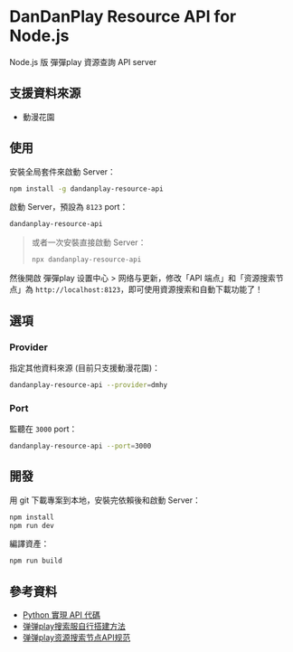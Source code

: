 # DanDanPlay Resource API for Node.js

Node.js 版 彈彈play 資源查詢 API server

## 支援資料來源

* 動漫花園

## 使用

安裝全局套件來啟動 Server：

```bash
npm install -g dandanplay-resource-api
```

啟動 Server，預設為 `8123` port：

```bash
dandanplay-resource-api
```

> 或者一次安裝直接啟動 Server：
>
> ```bash
> npx dandanplay-resource-api
> ```

然後開啟 彈彈play 设置中心 > 网络与更新，修改「API 端点」和「资源搜索节点」為 `http://localhost:8123`，即可使用資源搜索和自動下載功能了！

## 選項

### Provider

指定其他資料來源 (目前只支援動漫花園)：

```bash
dandanplay-resource-api --provider=dmhy
```

### Port

監聽在 `3000` port：

```bash
dandanplay-resource-api --port=3000
```

## 開發

用 git 下載專案到本地，安裝完依賴後和啟動 Server：

```bash
npm install
npm run dev
```

編譯資產：

```bash
npm run build
```

## 參考資料

* [Python 實現 API 代碼](https://pastebin.ubuntu.com/p/mGP7JRpBtd/)
* [弹弹play搜索服自行搭建方法](https://jump2.bdimg.com/p/7192130039)
* [弹弹play资源搜索节点API规范](https://github.com/kaedei/dandanplay-libraryindex/blob/master/api/ResourceService.md)
